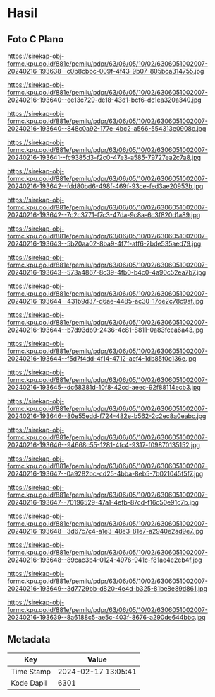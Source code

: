 # Hasil

## Foto C Plano

https://sirekap-obj-formc.kpu.go.id/881e/pemilu/pdpr/63/06/05/10/02/6306051002007-20240216-193638--c0b8cbbc-009f-4f43-9b07-805bca314755.jpg

https://sirekap-obj-formc.kpu.go.id/881e/pemilu/pdpr/63/06/05/10/02/6306051002007-20240216-193640--ee13c729-de18-43d1-bcf6-dc1ea320a340.jpg

https://sirekap-obj-formc.kpu.go.id/881e/pemilu/pdpr/63/06/05/10/02/6306051002007-20240216-193640--848c0a92-177e-4bc2-a566-554313e0908c.jpg

https://sirekap-obj-formc.kpu.go.id/881e/pemilu/pdpr/63/06/05/10/02/6306051002007-20240216-193641--fc9385d3-f2c0-47e3-a585-79727ea2c7a8.jpg

https://sirekap-obj-formc.kpu.go.id/881e/pemilu/pdpr/63/06/05/10/02/6306051002007-20240216-193642--fdd80bd6-498f-469f-93ce-fed3ae20953b.jpg

https://sirekap-obj-formc.kpu.go.id/881e/pemilu/pdpr/63/06/05/10/02/6306051002007-20240216-193642--7c2c3771-f7c3-47da-9c8a-6c3f820d1a89.jpg

https://sirekap-obj-formc.kpu.go.id/881e/pemilu/pdpr/63/06/05/10/02/6306051002007-20240216-193643--5b20aa02-8ba9-4f7f-aff6-2bde535aed79.jpg

https://sirekap-obj-formc.kpu.go.id/881e/pemilu/pdpr/63/06/05/10/02/6306051002007-20240216-193643--573a4867-8c39-4fb0-b4c0-4a90c52ea7b7.jpg

https://sirekap-obj-formc.kpu.go.id/881e/pemilu/pdpr/63/06/05/10/02/6306051002007-20240216-193644--431b9d37-d6ae-4485-ac30-17de2c78c9af.jpg

https://sirekap-obj-formc.kpu.go.id/881e/pemilu/pdpr/63/06/05/10/02/6306051002007-20240216-193644--b7d93db9-2436-4c81-8811-0a83fcea6a43.jpg

https://sirekap-obj-formc.kpu.go.id/881e/pemilu/pdpr/63/06/05/10/02/6306051002007-20240216-193644--f5d7f4dd-4f14-4712-aef4-1db85f0c136e.jpg

https://sirekap-obj-formc.kpu.go.id/881e/pemilu/pdpr/63/06/05/10/02/6306051002007-20240216-193645--dc68381d-10f8-42cd-aeec-92f88114ecb3.jpg

https://sirekap-obj-formc.kpu.go.id/881e/pemilu/pdpr/63/06/05/10/02/6306051002007-20240216-193646--80e55edd-f724-482e-b562-2c2ec8a0eabc.jpg

https://sirekap-obj-formc.kpu.go.id/881e/pemilu/pdpr/63/06/05/10/02/6306051002007-20240216-193646--94668c55-1281-4fc4-9317-f09870135152.jpg

https://sirekap-obj-formc.kpu.go.id/881e/pemilu/pdpr/63/06/05/10/02/6306051002007-20240216-193647--0a9282bc-cd25-4bba-8eb5-7b021045f5f7.jpg

https://sirekap-obj-formc.kpu.go.id/881e/pemilu/pdpr/63/06/05/10/02/6306051002007-20240216-193647--70196529-47a1-4efb-87cd-f16c50e91c7b.jpg

https://sirekap-obj-formc.kpu.go.id/881e/pemilu/pdpr/63/06/05/10/02/6306051002007-20240216-193648--3d67c7c4-a1e3-48e3-81e7-a2940e2ad9e7.jpg

https://sirekap-obj-formc.kpu.go.id/881e/pemilu/pdpr/63/06/05/10/02/6306051002007-20240216-193648--89cac3b4-0124-4976-941c-f81ae4e2eb4f.jpg

https://sirekap-obj-formc.kpu.go.id/881e/pemilu/pdpr/63/06/05/10/02/6306051002007-20240216-193649--3d7729bb-d820-4e4d-b325-81be8e89d861.jpg

https://sirekap-obj-formc.kpu.go.id/881e/pemilu/pdpr/63/06/05/10/02/6306051002007-20240216-193639--8a6188c5-ae5c-403f-8676-a290de644bbc.jpg


## Metadata

| Key        | Value               |
| ---------- | ------------------- |
| Time Stamp | 2024-02-17 13:05:41 |
| Kode Dapil | 6301                |



